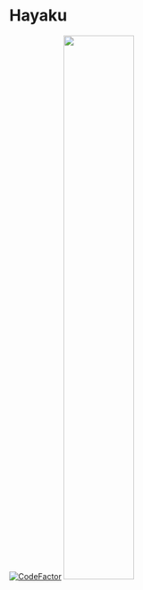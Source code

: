 # Hayaku
[![CodeFactor](https://www.codefactor.io/repository/github/rielcho/hayaku/badge/main)](https://www.codefactor.io/repository/github/rielcho/hayaku/overview/main)
<img src="https://user-images.githubusercontent.com/13748138/110252046-dd6b9700-7fc6-11eb-9576-11ff80a4a629.png" width="50%">
